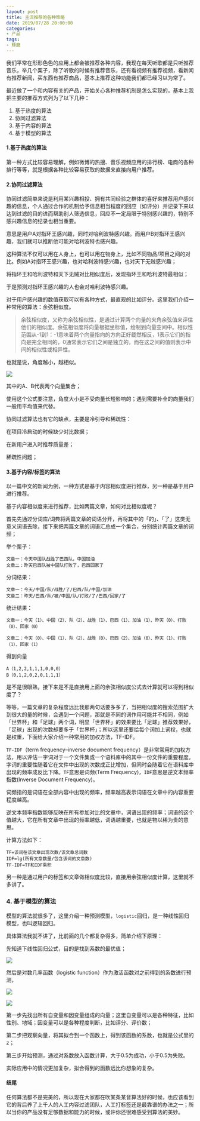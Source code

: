 ```yaml
---
layout: post
title: 主流推荐的各种策略
date: 2019/07/28 20:00:00
categories:
- 产品
tags:
- 琢磨
---
```


我们平常在形形色色的应用上都会被推荐各种内容，我现在每天听歌都是只听推荐音乐，举几个栗子，除了听歌的时候有推荐音乐，还有看视频有推荐视频，看新闻有推荐新闻，买东西有推荐商品，基本上推荐这种功能我们都已经习以为常了。

最近做了一个和内容有关的产品，开始关心各种推荐机制是怎么实现的，基本上我把主要的推荐方式列为了以下几种：

1. 基于热度的算法
2. 协同过滤算法
3. 基于内容的算法
4. 基于模型的算法

#### 1.基于热度的算法

第一种方式比较容易理解，例如微博的热搜、音乐视频应用的排行榜、电商的各种排行等等，就是根据各种比较容易获取的数据来直接向用户推荐。

#### 2.协同过滤算法

协同过滤简单来说是利用某兴趣相投、拥有共同经验之群体的喜好来推荐用户感兴趣的信息，个人通过合作的机制给予信息相当程度的回应（如评分）并记录下来以达到过滤的目的进而帮助别人筛选信息，回应不一定局限于特别感兴趣的，特别不感兴趣信息的纪录也相当重要。

意思是用户A对指环王感兴趣，同时对哈利波特感兴趣。而用户B对指环王感兴趣，我们就可以推断他可能对哈利波特也感兴趣。

这种算法不仅可以用在人身上，也可以用在物身上，比如不同物品/项目之间的对比。例如A对指环王感兴趣，也对哈利波特感兴趣，也对天下无贼感兴趣；

将指环王和哈利波特和天下无贼对比相似度后，发现指环王和哈利波特最相似；

于是预测对指环王感兴趣的人也会对哈利波特感兴趣。

对于用户感兴趣的数值获取可以有各种方式，最直观的比如评分。这里我们介绍一种常用的算法：余弦相似度。

> 余弦相似度，又称为余弦相似性，是通过计算两个向量的夹角余弦值来评估他们的相似度。余弦相似度将向量根据坐标值，绘制到向量空间中。相似性范围从-1到1：-1意味着两个向量指向的方向正好截然相反，1表示它们的指向是完全相同的，0通常表示它们之间是独立的，而在这之间的值则表示中间的相似性或相异性。

也就是说，角度越小，越相似。

![](http://pics.naaln.com/blog/2019-07-29-122612.jpg-basicBlog)

其中的A、B代表两个向量集合；

使用这个公式要注意，角度大小是不受向量长短影响的；遇到需要补全的向量我们一般用平均值来代替。

协同过滤算法也有它的缺点，主要是冷引导和稀疏性：

在项目冷启动的时候缺少对比数据；

在新用户进入时推荐质量差；

稀疏性问题；

#### 3.基于内容/标签的算法

以一篇中文的新闻为例，一种方式是基于内容相似度进行推荐，另一种是基于用户进行推荐。

基于内容相似度来进行推荐，比如两篇文章，如何对比相似度呢？

首先先通过分词库/词典将两篇文章的词语分开，再将其中的「的」、「了」这类无意义词语去除，接下来把两篇文章的词语汇总成一个集合，分别统计两篇文章的词频；

举个栗子：

```
文章一：今天中国队战胜了巴西队，中国加油
文章二：昨天巴西队被中国队打败了，巴西回家了
```

分词结果：

```
文章一：今天/中国/队/战胜/了/巴西/队/中国/加油
文章二：昨天/巴西/队/被/中国/队/打败/了/巴西/回家/了
```

统计结果：

```
文章一：今天（1）、中国（2）、队（2）、战胜（1）、巴西（1）、加油（1）、昨天（0）、打败（0）、回家（0）

文章二：今天（0）、中国（1）、队（2）、战胜（0）、巴西（2）、加油（0）、昨天（1）、打败（1）、回家（1）
```

得到向量

```
A（1,2,2,1,1,1,0,0,0）
B（0,1,2,0,2,0,1,1,1）
```

是不是很眼熟，接下来是不是直接用上面的余弦相似度公式去计算就可以得到相似度了？

等等，一篇文章的复杂程度远比我那两句话要多多了，当把相似度的搜索范围扩大到很大的量的时候，会遇到一个问题，那就是不同的词作用可能并不相同，例如「世界杯」和「足球」两个词，明显「世界杯」的效果要比「足球」推荐效果好，「足球」出现的次数却要多于「世界杯」；所以这里还要给每个词加上词权，也就是权重，下面给大家介绍一种常用的加权方法，TF-IDF。

`TF-IDF`（term frequency–inverse document frequency）是非常常用的加权方法，用以评估一字词对于一个文件集或一个语料库中的其中一份文件的重要程度。字词的重要性随着它在文件中出现的次数成正比增加，但同时会随着它在语料库中出现的频率成反比下降。`TF`意思是词频(Term Frequency)，`IDF`意思是逆文本频率指数(Inverse Document Frequency)。

词频指的是词语在全部内容中出现的频率，频率越高表示词语在文章中的内容重要程度越高。

逆文本频率指数能够反映在所有参加对比的文章中，词语出现的频率；词语的这个值越大，它在所有文章中出现的频率越低，词语越重要，也就是物以稀为贵的意思。

计算方法如下：

```
TF=该词在该文章出现次数/该文章总词数
IDF=lg(所有文章数量/包含该词的文章数)
TF-IDF=TF和IDF乘积
```

另一种是通过用户的标签和文章做相似度比较，直接用余弦相似度计算，这里就不多讲了。

### 4. 基于模型的算法

模型的算法就很多了，这里介绍一种预测模型，`logistic`回归，是一种线性回归模型，也叫逻辑回归。

具体算法我就不讲了，比前面的几个都复杂得多，简单介绍下原理：

先知道下线性回归公式，目的是找到系数的最优值；

![](http://pics.naaln.com/blog/2019-07-29-122842.jpg-basicBlog)

然后是对数几率函数（logistic function）作为激活函数对之前得到的系数进行预测，

![](http://pics.naaln.com/blog/2019-07-29-122915.jpg-basicBlog)

![](http://pics.naaln.com/blog/2019-07-29-122922.jpg-basicBlog)

第一步先找出所有自变量和因变量组成的向量；这里自变量可以是各种特征，比如性别、地域；因变量可以是各种程度判断，比如评分、评价数；

第二步把观察向量，将其拟合到一个函数上，得到该函数的系数，也就是公式里的z；

第三步开始预测，通过对系数放入函数计算，大于0.5为成功，小于0.5为失败。

实际应用中的情况更加复杂，拟合得到的函数远比你想象的复杂。

#### 结尾

任何算法都不是完美的，所以现在大家都在吹某条某音算法好的时候，也应该看到它的背后养了上千人的人工内容过滤团队，人工打标签还是最靠谱的办法之一；所以当你的产品没有足够数据和能力的时候，或许你还很难感受到算法的美妙。